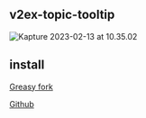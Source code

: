 ## v2ex-topic-tooltip

![Kapture 2023-02-13 at 10.35.02](https://cdn.jsdelivr.net/gh/yuyinws/static@master/2023/02/upgit_20230213_1676255837.gif)

## install
[Greasy fork](https://greasyfork.org/zh-CN/scripts/459936-v2ex-topic-tooltip)

[Github](https://github.com/yuyinws/v2ex-topic-tooltip/raw/main/dist/v2ex-topic-tooltip.user.js)
